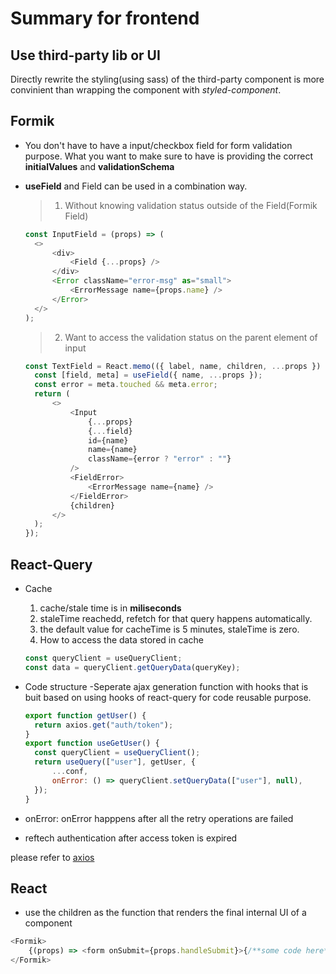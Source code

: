 # Summary for frontend

## Use third-party lib or UI

Directly rewrite the styling(using sass) of the third-party component is more convinient than wrapping the component with
_styled-component_.

## Formik

- You don't have to have a input/checkbox field for form validation purpose.
  What you want to make sure to have is providing the correct **initialValues** and **validationSchema**

- **useField** and Field can be used in a combination way.

  > 1. Without knowing validation status outside of the Field(Formik Field)

  ```js
  const InputField = (props) => (
  	<>
  		<div>
  			<Field {...props} />
  		</div>
  		<Error className="error-msg" as="small">
  			<ErrorMessage name={props.name} />
  		</Error>
  	</>
  );
  ```

  > 2. Want to access the validation status on the parent element of input

  ```js
  const TextField = React.memo(({ label, name, children, ...props }) => {
  	const [field, meta] = useField({ name, ...props });
  	const error = meta.touched && meta.error;
  	return (
  		<>
  			<Input
  				{...props}
  				{...field}
  				id={name}
  				name={name}
  				className={error ? "error" : ""}
  			/>
  			<FieldError>
  				<ErrorMessage name={name} />
  			</FieldError>
  			{children}
  		</>
  	);
  });
  ```

## React-Query

- Cache

  1. cache/stale time is in **miliseconds**
  2. staleTime reachedd, refetch for that query happens automatically.
  3. the default value for cacheTime is 5 minutes, staleTime is zero.
  4. How to access the data stored in cache

  ```js
  const queryClient = useQueryClient;
  const data = queryClient.getQueryData(queryKey);
  ```

- Code structure
  -Seperate ajax generation function with hooks that is buit based on using hooks of react-query for code reusable purpose.

  ```js
  export function getUser() {
  	return axios.get("auth/token");
  }
  export function useGetUser() {
  	const queryClient = useQueryClient();
  	return useQuery(["user"], getUser, {
  		...conf,
  		onError: () => queryClient.setQueryData(["user"], null),
  	});
  }
  ```

- onError: onError happpens after all the retry operations are failed

- reftech authentication after access token is expired

please refer to [axios](./utils/axios.js)

## React

- use the children as the function that renders the final internal UI of a component

```js
<Formik>
	{(props) => <form onSubmit={props.handleSubmit}>{/**some code here**/}</form>}
</Formik>
```
